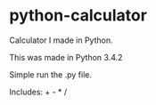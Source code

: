 python-calculator
=================

Calculator I made in Python.

This was made in Python 3.4.2

Simple run the .py file.

Includes: + - * /

